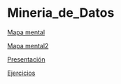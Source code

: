# Mineria_de_Datos

[Mapa mental](https://github.com/Eliezercastillo-alcantar/Mineria_de_Datos/blob/master/MapaMental_1_1684521.pdf)

[Mapa mental2](https://github.com/Eliezercastillo-alcantar/Mineria_de_Datos/blob/master/Mapa%20mental%202.pdf)

[Presentación](https://github.com/lauraestefany/Mineria-de-datos/blob/master/Presentaci%C3%B3n_Predicci%C3%B3n_5.pdf)

[Ejercicios](https://github.com/lauraestefany/Mineria-de-datos/blob/master/Ejercicios1_5_003.ipynb)
